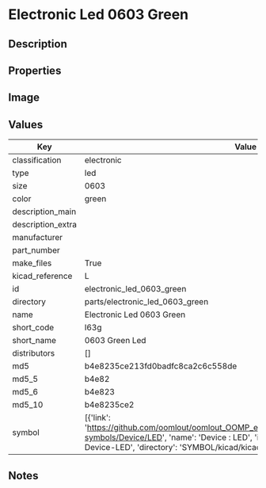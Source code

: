 # Electronic Led 0603 Green

## Description

## Properties


## Image


## Values

| Key | Value |
| --- | --- |
| classification | electronic |
| type | led |
| size | 0603 |
| color | green |
| description_main |  |
| description_extra |  |
| manufacturer |  |
| part_number |  |
| make_files | True |
| kicad_reference | L |
| id | electronic_led_0603_green |
| directory | parts/electronic_led_0603_green |
| name | Electronic Led 0603 Green |
| short_code | l63g |
| short_name | 0603 Green Led |
| distributors | [] |
| md5 | b4e8235ce213fd0badfc8ca2c6c558de |
| md5_5 | b4e82 |
| md5_6 | b4e823 |
| md5_10 | b4e8235ce2 |
| symbol | [{'link': 'https://github.com/oomlout/oomlout_OOMP_eda_V2/tree/main/SYMBOL/kicad/kicad-symbols/Device/LED', 'name': 'Device : LED', 'id': 'SYMBOL-kicad-kicad-symbols-Device-LED', 'directory': 'SYMBOL/kicad/kicad-symbols/Device/LED/'}] |

## Notes

